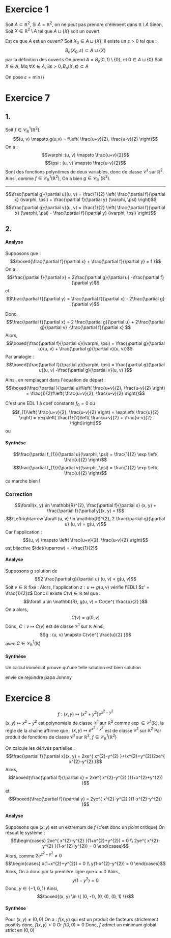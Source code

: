 # Exercice 1
Soit $A \subset \mathbb{R}^{2}$, 
Si $A = \mathbb{R}^{2}$, on ne peut pas prendre d'élément dans $\mathbb{R} \setminus A$
Sinon,
Soit $X \in \mathbb{R}^{2} \setminus A$ tel que $A \sqcup \{ X \}$ soit un ouvert

Est ce que $A$ est un ouvert?
Soit $X_{0} \in A \sqcup \{ X \}$, 
il existe un $\varepsilon>0$ tel que : 
$$B_{o}(X_{0}, \varepsilon) \subset A \sqcup \{ X \}$$
par la définition des ouverts
On prend 
$A = B_{o}(0, 1) \setminus \{ 0 \}$, et $0 \in A \sqcup \{ 0 \}$
Soit $X \in A$, 
Mq $\forall X \in A, \exists \varepsilon > 0, B_{o}(X, \varepsilon) \subset A$

On pose $\varepsilon = \min()$




# Exercice 7
## 1.
Soit $f \in \mathcal{C}_{\mathbb{R}}^{1}(\mathbb{R}^{2})$,
$$(u, v) \mapsto g(u,v) = f\left( \frac{u+v}{2}, \frac{u-v}{2} \right)$$
On a :
$$\varphi :(u, v) \mapsto \frac{u+v}{2}$$
$$\psi : (u, v) \mapsto \frac{u-v}{2}$$
Sont des fonctions polynômes de deux variables, donc de classe $\mathcal{C}^{1}$ sur $\mathbb{R}^{2}$. 
Ainsi, comme $f \in \mathcal{C}_{\mathbb{R}}^{1}(\mathbb{R}^{2})$,
On a bien $g \in \mathcal{C}_{\mathbb{R}}^{1}(\mathbb{R}^{2})$. 
___
$$\frac{\partial g}{\partial u}(u, v) = \frac{1}{2} \left( \frac{\partial f}{\partial x} (\varphi, \psi) + \frac{\partial f}{\partial y} (\varphi, \psi)  \right)$$
$$\frac{\partial g}{\partial v}(u, v) = \frac{1}{2} \left( \frac{\partial f}{\partial x} (\varphi, \psi) - \frac{\partial f}{\partial y} (\varphi, \psi)  \right)$$

## 2.
#### Analyse
Supposons que : 
$$\boxed{\frac{\partial f}{\partial x}  + \frac{\partial f}{\partial y} = f }$$
On a :
$$\frac{\partial f}{\partial x}  = 2\frac{\partial g}{\partial u} -\frac{\partial f}{\partial y}$$
et 
$$\frac{\partial f}{\partial y} = \frac{\partial f}{\partial x} - 2\frac{\partial g}{\partial v}$$

Donc, 
$$\frac{\partial f}{\partial x} = 2 \frac{\partial g}{\partial u} + 2\frac{\partial g}{\partial v} -\frac{\partial f}{\partial x} $$
Alors, 
$$\boxed{\frac{\partial f}{\partial x}(\varphi, \psi) = \frac{\partial g}{\partial u}(u, v) + \frac{\partial g}{\partial v}(u, v)}$$
Par analogie : 
$$\boxed{\frac{\partial f}{\partial y}(\varphi, \psi) = \frac{\partial g}{\partial u}(u, v) -\frac{\partial g}{\partial v}(u, v)  }$$

Ainsi, en remplaçant dans l'équation de départ :
$$\boxed{\frac{\partial }{\partial u}f\left( \frac{u+v}{2}, \frac{u-v}{2} \right)  = \frac{1}{2}f\left( \frac{u+v}{2}, \frac{u-v}{2} \right)}$$

C'est une EDL 1 à coef constants
$f_{0} = 0$
ou 
$$f_{1}\left( \frac{u+v}{2}, \frac{u-v}{2} \right) = \exp\left( \frac{u}{2} \right) = \exp\left( \frac{1}{2}\left( \frac{u+v}{2} + \frac{u-v}{2} \right)\right)$$
ou

#### Synthèse
$$\frac{\partial f_{1}}{\partial u}(\varphi, \psi) = \frac{1}{2} \exp \left( \frac{u}{2} \right)$$
$$\frac{\partial f_{1}}{\partial v}(\varphi, \psi) = \frac{1}{2} \exp \left( \frac{u}{2} \right)$$
ca marche bien !

### Correction
$$\forall(x, y) \in \mathbb{R}^{2}, \frac{\partial f}{\partial x} (x, y) + \frac{\partial f}{\partial y}(x, y) = f$$
$$\Leftrightarrow \forall (u, v) \in \mathbb{R}^{2}, 2 \frac{\partial g}{\partial u} (u, v) = g(u, v)$$
Car l'application : 
$$(u, v) \mapsto \left( \frac{u+v}{2}, \frac{u-v}{2} \right)$$
est bijective $\det(\uparrow) = -\frac{1}{2}$

#### Analyse
Supposons $g$ solution de 
$$2 \frac{\partial g}{\partial u} (u, v) = g(u, v)$$
Soit $v \in \mathbb{R}$ fixé :
Alors, l'application $z : u \mapsto g(u, v)$
vérifie l'EDL1 $z' = \frac{1}{2}z$
Donc il existe $C(v) \in \mathbb{R}$ tel que :
$$\forall u \in \mathbb{R}, g(u, v) = C(v)e^{ \frac{u}{2} }$$
On a alors, 
$$C(v) = g(0, v)$$
Donc, $C : v\mapsto C(v)$ est de classe $\mathcal{C}^{1}$ sur $\mathbb{R}$
Ainsi, 
$$g : (u, v) \mapsto C(v)e^{ \frac{u}{2} }$$
avec $C \in \mathcal{C}_{\mathbb{R}}^{1}(\mathbb{R})$

#### Synthèse
Un calcul immédiat prouve qu'une telle solution est bien solution

envie de rejoindre papa Johnny

# Exercice 8
$$f : (x, y) \mapsto (x^{2} + y^{2})e^{ x^{2}-y^{2} }$$
$(x, y) \mapsto x^{2}-y^{2}$ est polynomiale de classe $\mathcal{C}^{1}$ sur $\mathbb{R}^{2}$ comme $\exp \in \mathcal{C}^{1}(\mathbb{R})$, la règle de la chaîne affirme que : $(x, y) \mapsto e^{ x^{2}-y^{2} }$ est de classe $\mathcal{C}^{1}$ sur $\mathbb{R}^{2}$
Par produit de fonctions de classe $\mathcal{C}^{1}$ sur $\mathbb{R}^{2}$, $f \in \mathcal{C}_{\mathbb{R}}^{1}(\mathbb{R}^{2})$

On calcule les dérivés partielles : 
$$\frac{\partial f}{\partial x}(x, y) = 2xe^{ x^{2}-y^{2} }+(x^{2}+y^{2})2xe^{ x^{2}-y^{2} }$$
Alors, 
$$\boxed{\frac{\partial f}{\partial x} = 2xe^{ x^{2}-y^{2} }(1+x^{2}+y^{2}) }$$
et 
$$\boxed{\frac{\partial f}{\partial y} = 2ye^{ x^{2}-y^{2} }(1-x^{2}-y^{2}) }$$

#### Analyse
Supposons que $(x, y)$ est un extremum de $f$ (c'est donc un point critique)
On résout le système : 
$$\begin{cases}
2xe^{ x^{2}-y^{2} }(1+x^{2}+y^{2}) = 0 \\
2ye^{ x^{2}-y^{2} }(1-x^{2}-y^{2}) = 0
\end{cases}$$
Alors,  comme $2e^{ x^{2}-y^{2} } \neq 0$
$$\begin{cases}
x(1+x^{2}+y^{2}) = 0 \\
y(1-x^{2}-y^{2}) = 0
\end{cases}$$
Alors, 
On à donc par la première ligne que $x = 0$
Alors, 
$$y(1-y^{2}) = 0$$
Donc, $y \in \{ -1, 0, 1 \}$
Ainsi, 
$$\boxed{(x, y) \in \{ (0, -1), (0, 0), (0, 1) \}}$$

#### Synthèse
Pour $(x, y) \neq (0, 0)$
On a :
$f(x, y)$ qui est un produit de facteurs strictement positifs donc, $f(x, y) > 0$
Or $f(0, 0) = 0$ 
Donc, 
$f$ admet un minimum global strict en $(0, 0)$

